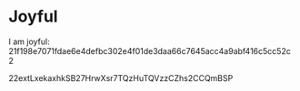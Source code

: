 # Joyful

I am joyful: 21f198e7071fdae6e4defbc302e4f01de3daa66c7645acc4a9abf416c5cc52c2


22extLxekaxhkSB27HrwXsr7TQzHuTQVzzCZhs2CCQmBSP
